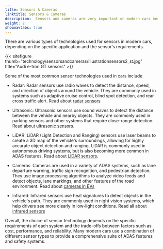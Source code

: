 ```yaml
---
title: Sensors & Cameras
linktitle: Sensors & Cameras
description:  Sensors and cameras are very important on modern cars because they play a key role in many of the advanced driver assistance systems. EVKX.net gives you details about the different types used in EVs.
weight: 2
shownavtabs: true
---
```

<!-- markdownlint-disable MD033 -->
There are various types of technologies used for sensors in modern cars, depending on the specific application and the sensor's requirements.

{{< sitefigure thumb="technology/sensorsandcameras/illustrationsensors2_st.jpg" title="Audi e-tron GT sensors" >}}

Some of the most common sensor technologies used in cars include:

- Radar: Radar sensors use radio waves to detect the distance, speed, and direction of objects around the vehicle. They are commonly used in systems such as adaptive cruise control, blind spot detection, and rear cross traffic alert. Read about [radar sensors](radar)

- Ultrasonic: Ultrasonic sensors use sound waves to detect the distance between the vehicle and nearby objects. They are commonly used in parking sensors and other systems that require close-range detection. Read about [ultrasonic sensors](ultrasonic).

- LiDAR: LiDAR (Light Detection and Ranging) sensors use laser beams to create a 3D map of the vehicle's surroundings, allowing for highly accurate object detection and ranging. LiDAR is commonly used in autonomous driving systems, but is also becoming more common in ADAS features. Read about [LiDAR sensors](lidar).

- Cameras: Cameras are used in a variety of ADAS systems, such as lane departure warning, traffic sign recognition, and pedestrian detection. They use image processing algorithms to analyze video feeds and detect objects, lane markings, and other features of the road environment. Read about [cameras in EVs](cameras)

- Infrared: Infrared sensors use heat signatures to detect objects in the vehicle's path. They are commonly used in night vision systems, which help drivers see more clearly in low-light conditions. Read all about [infrared sensors](infrared)

Overall, the choice of sensor technology depends on the specific requirements of each system and the trade-offs between factors such as cost, performance, and reliability. Many modern cars use a combination of different sensor types to provide a comprehensive suite of ADAS features and safety systems.
